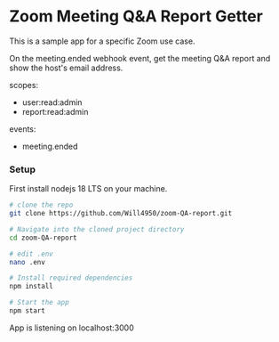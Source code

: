 # Zoom Meeting Q&A Report Getter

This is a sample app for a specific Zoom use case.

On the meeting.ended webhook event, get the meeting Q&A report and show the host's email address.

scopes:
- user:read:admin
- report:read:admin

events:
- meeting.ended

### Setup

First install nodejs 18 LTS on your machine.


```bash
# clone the repo
git clone https://github.com/Will4950/zoom-QA-report.git

# Navigate into the cloned project directory
cd zoom-QA-report

# edit .env
nano .env

# Install required dependencies
npm install 

# Start the app
npm start

```

App is listening on localhost:3000
